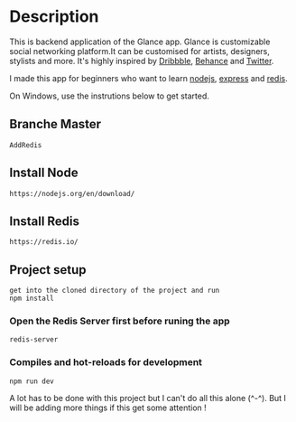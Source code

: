 # Description

This is backend application of the Glance app.
Glance is customizable social networking platform.It can be customised for artists, designers, stylists and more. It's highly inspired by [Dribbble](https://dribbble.com/), [Behance](https://benahce.net/) and [Twitter](https://twitter.com/).

I made this app for beginners who want to learn [nodejs](https://nodejs.org/en), [express](https://expressjs.com/) and [redis](https://redis.io/).

On Windows, use the instrutions below to get started.

## Branche Master

```
AddRedis
```

## Install Node

```
https://nodejs.org/en/download/
```

## Install Redis

```
https://redis.io/
```

## Project setup

```
get into the cloned directory of the project and run
npm install
```

### Open the Redis Server first before runing the app

```
redis-server

```

### Compiles and hot-reloads for development

```
npm run dev
```

A lot has to be done with this project but I can't do all this alone (^-^). But I will be adding more things if this get some attention !
